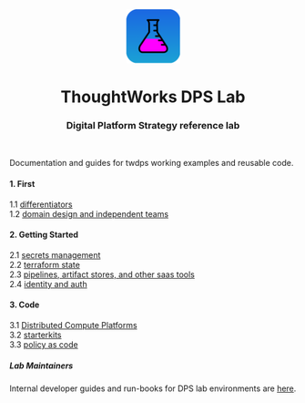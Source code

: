 <div align="center">
	<p>
		<img alt="CircleCI Logo" src="https://github.com/ThoughtWorks-DPS/lab-documentation/blob/master/doc/img/dps-lab.png?sanitize=true" width="95" />
	</p>
  <h1>ThoughtWorks DPS Lab</h1>
  <h3>Digital Platform Strategy reference lab</h3>
</div>
<br />

Documentation and guides for twdps working examples and reusable code.  

#### 1. First

1.1 [differentiators](./doc/differentiators.md)  
1.2 [domain design and independent teams](./doc/domain_design.md)   

#### 2. Getting Started   

2.1 [secrets management](./doc/secrets-management.md)  
2.2 [terraform state](./doc/terraform-state.md)  
2.3 [pipelines, artifact stores, and other saas tools](./doc/saas.md)  
2.4 [identity and auth](./doc/identity.md)  

#### 3. Code  

3.1 [Distributed Compute Platforms](./doc/differentiators.md)  
3.2 [starterkits](./doc/differentiators.md)  
3.3 [policy as code](./doc/differentiators.md)  

##### Lab Maintainers  

Internal developer guides and run-books for DPS lab environments are [here](https://github.com/ThoughtWorks-DPS/documentation-internal).    
